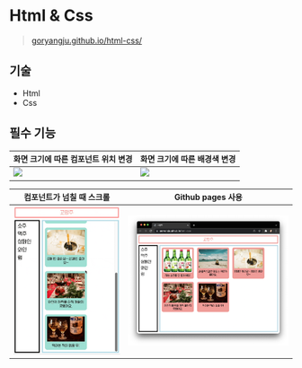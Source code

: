 # Html & Css
> [goryangju.github.io/html-css/](https://goryangju.github.io/html-css/)

## 기술
- Html
- Css

## 필수 기능

| 화면 크기에 따른 컴포넌트 위치 변경 | 화면 크기에 따른 배경색 변경  |
|----------------------|-------------------|
| ![](./docs/1.gif)    | ![](./docs/2.gif) |

| 컴포넌트가 넘칠 때 스크롤    | Github pages 사용   |
|-------------------|-------------------|
| ![](./docs/3.gif) | ![](./docs/4.png) |
